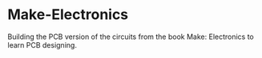 # Make-Electronics
Building the PCB version of the circuits from the book Make: Electronics to learn PCB designing.
